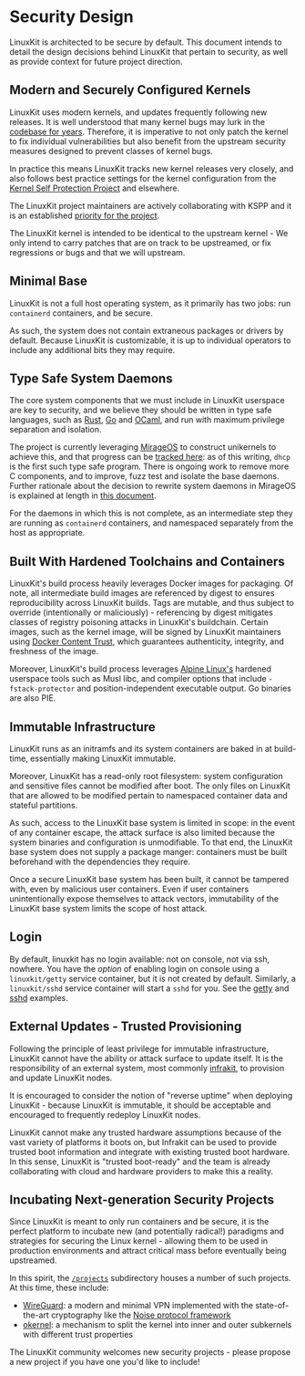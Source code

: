 # Security Design

LinuxKit is architected to be secure by default. This document intends to detail the design decisions behind LinuxKit that
pertain to security, as well as provide context for future project direction.


## Modern and Securely Configured Kernels

LinuxKit uses modern kernels, and updates frequently following new releases. It is well understood that many kernel bugs
may lurk in the [codebase for years](https://lwn.net/Articles/410606/). Therefore, it is imperative to not only patch
the kernel to fix individual vulnerabilities but also benefit from the upstream security measures designed to prevent
classes of kernel bugs.

In practice this means LinuxKit tracks new kernel releases very closely, and also follows best practice settings for the
kernel configuration from the [Kernel Self Protection Project](https://kernsec.org/wiki/index.php/Kernel_Self_Protection_Project)
and elsewhere.

The LinuxKit project maintainers are actively collaborating with KSPP and it is an established [priority for the project](../projects/kspp/roadmap.md).

The LinuxKit kernel is intended to be identical to the upstream kernel - We only intend to carry patches that are on track
to be upstreamed, or fix regressions or bugs and that we will upstream.


## Minimal Base

LinuxKit is not a full host operating system, as it primarily has two jobs: run `containerd` containers, and be secure.

As such, the system does not contain extraneous packages or drivers by default. Because LinuxKit is customizable, it is up to
individual operators to include any additional bits they may require.


## Type Safe System Daemons

The core system components that we must include in LinuxKit userspace are key to security, and we believe
they should be written in type safe languages, such as [Rust](https://www.rust-lang.org/en-US/), [Go](https://golang.org/)
and [OCaml](http://www.ocaml.org/), and run with maximum privilege separation and isolation.

The project is currently leveraging [MirageOS](https://mirage.io/) to construct unikernels to achieve this, and that progress can be
[tracked here](../projects/miragesdk/roadmap.md): as of this writing, `dhcp` is the first such type safe program.
There is ongoing work to remove more C components, and to improve, fuzz test and isolate the base daemons.
Further rationale about the decision to rewrite system daemons in MirageOS is explained at length in [this document](../projects/miragesdk/README.md).

For the daemons in which this is not complete, as an intermediate step they are running as `containerd` containers,
and namespaced separately from the host as appropriate.


## Built With Hardened Toolchains and Containers

LinuxKit's build process heavily leverages Docker images for packaging. Of note, all intermediate build images
are referenced by digest to ensures reproducibility across LinuxKit builds. Tags are mutable, and thus subject to override
(intentionally or maliciously) - referencing by digest mitigates classes of registry poisoning attacks in LinuxKit's buildchain.
Certain images, such as the kernel image, will be signed by LinuxKit maintainers using [Docker Content Trust](https://docs.docker.com/engine/security/trust/content_trust/),
which guarantees authenticity, integrity, and freshness of the image.

Moreover, LinuxKit's build process leverages [Alpine Linux's](https://alpinelinux.org/) hardened userspace tools such as
Musl libc, and compiler options that include `-fstack-protector` and position-independent executable output. Go binaries
are also PIE.


## Immutable Infrastructure

LinuxKit runs as an initramfs and its system containers are baked in at build-time, essentially making LinuxKit immutable.

Moreover, LinuxKit has a read-only root filesystem: system configuration and sensitive files cannot be modified after boot.
The only files on LinuxKit that are allowed to be modified pertain to namespaced container data and stateful partitions.

As such, access to the LinuxKit base system is limited in scope: in the event of any container escape, the attack surface
is also limited because the system binaries and configuration is unmodifiable. To that end, the LinuxKit base system does not
supply a package manger: containers must be built beforehand with the dependencies they require.

Once a secure LinuxKit base system has been built, it cannot be tampered with, even by malicious user containers. Even if user
containers unintentionally expose themselves to attack vectors, immutability of the LinuxKit base system limits the scope of
host attack.


## Login
By default, linuxkit has no login available: not on console, not via ssh, nowhere. You have the _option_ of enabling login on console using a `linuxkit/getty` service container, but it is not created by default. Similarly, a `linuxkit/sshd` service container will start a `sshd` for you. See the [getty](../examples/getty.yml) and [sshd](../examples/sshd.yml) examples.

## External Updates - Trusted Provisioning

Following the principle of least privilege for immutable infrastructure, LinuxKit cannot have the ability or attack surface
to update itself. It is the responsibility of an external system, most commonly [infrakit](https://github.com/docker/infrakit), to provision
and update LinuxKit nodes.

It is encouraged to consider the notion of "reverse uptime" when deploying LinuxKit - because LinuxKit is immutable, it should be
acceptable and encouraged to frequently redeploy LinuxKit nodes.

LinuxKit cannot make any trusted hardware assumptions because of the vast variety of platforms it boots on, but Infrakit
can be used to provide trusted boot information and integrate with existing trusted boot hardware. In this sense, LinuxKit is
"trusted boot-ready" and the team is already collaborating with cloud and hardware providers to make this a reality.


## Incubating Next-generation Security Projects

Since LinuxKit is meant to only run containers and be secure, it is the perfect platform to incubate new (and potentially radical!)
paradigms and strategies for securing the Linux kernel - allowing them to be used in production environments and attract
critical mass before eventually being upstreamed.

In this spirit, the [`/projects`](../projects) subdirectory houses a number of such projects. At this time, these include:
- [WireGuard](../projects/wireguard/roadmap.md): a modern and minimal VPN implemented with the state-of-the-art cryptography
like the [Noise protocol framework](http://www.noiseprotocol.org/)
- [okernel](../projects/okernel/README.md): a mechanism to split the kernel into inner and outer subkernels with different trust properties

The LinuxKit community welcomes new security projects - please propose a new project if you have one you'd like to include!
